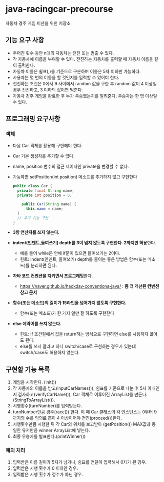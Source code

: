 # java-racingcar-precourse

자동차 경주 게임 미션을 위한 저장소

## 기능 요구 사항

- 주어진 횟수 동안 n대의 자동차는 전진 또는 멈출 수 있다.
- 각 자동차에 이름을 부여할 수 있다. 전진하는 자동차를 출력할 때 자동차 이름을 같이 출력한다.
- 자동차 이름은 쉼표(,)를 기준으로 구분하며 이름은 5자 이하만 가능하다.
- 사용자는 몇 번의 이동을 할 것인지를 입력할 수 있어야 한다.
- 전진하는 조건은 0에서 9 사이에서 random 값을 구한 후 random 값이 4 이상일 경우 전진하고, 3 이하의 값이면 멈춘다.
- 자동차 경주 게임을 완료한 후 누가 우승했는지를 알려준다. 우승자는 한 명 이상일 수 있다.

## 프로그래밍 요구사항

### 객체

* 다음 Car 객체를 활용해 구현해야 한다.

* Car 기본 생성자를 추가할 수 없다.

* name, position 변수의 접근 제어자인 private을 변경할 수 없다.

* 가능하면 setPosition(int position) 메소드를 추가하지 않고 구현한다

  ```java
  public class Car {
  	private final String name;
  	private int position = 0;
  
      public Car(String name) {
  		this.name = name;
  	}
  	// 추가 기능 구현
  }
  ```

* **3항 연산자를 쓰지 않는다.**

* **indent(인덴트,들여쓰기) depth를 3이 넘지 않도록 구현한다. 2까지만 허용**한다.

  - 예를 들어 while문 안에 if문이 있으면 들여쓰기는 2이다.
  - 힌트: indent(인덴트, 들여쓰기) depth를 줄이는 좋은 방법은 함수(또는 메소드)를 분리하면 된다.

* **자바 코드 컨벤션을 지키면서 프로그래밍**한다.

  * https://naver.github.io/hackday-conventions-java/ : **좀 더 개선된 컨벤션 참고 문서**

* **함수(또는 메소드)의 길이가 15라인을 넘어가지 않도록 구현한다.**

  * 함수(또는 메소드)가 한 가지 일만 잘 하도록 구현한다

* **else 예약어를 쓰지 않는다.**

  * 힌트: if 조건절에서 값을 return하는 방식으로 구현하면 else를 사용하지 않아도 된다.
  *  else를 쓰지 말라고 하니 switch/case로 구현하는 경우가 있는데 switch/case도 허용하지 않는다.

## 구현할 기능 목록

1. 게임을 시작한다. (init())
2. 각 자동차의 이름을 받고(inputCarNames()), 쉼표를 기준으로 나눈 후 5자 이내인지 검사하고(verifyCarName()), Car 객체로 이루어진 ArrayList를 만든다. (StringToArrayList()).
3. 시행횟수(turnNumber)를 입력받는다.
4. turnNumber만큼 경주(race()) 한다. 이 때 Car 클래스의 각 인스턴스는 0부터 9까지의 수를 임의로 뽑아 4 이상이어야 전진(proceed())한다.
5. 시행횟수만큼 시행한 뒤 각 Car의 위치를 보고받아 (getPosition()) MAX값과 동일한 유저만큼 winner ArrayList에 넣는다.
6. 최종 우승자를 발표한다.(printWinner())

### 예외 처리

1. 입력받은 이름 길이가 5자가 넘거나, 쉼표를 연달아 입력해서 0자가 된 경우.
2. 입력받은 시행 횟수가 0 이하인 경우.
3. 입력받은 시행 횟수가 정수가 아닌 경우.